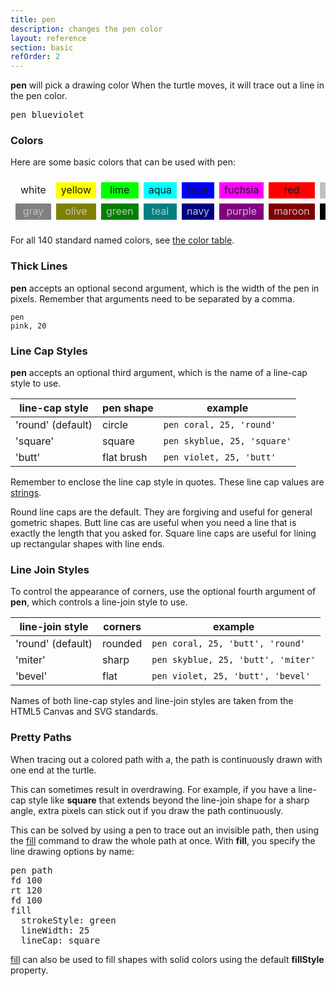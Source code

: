 ```yaml
---
title: pen
description: changes the pen color
layout: reference
section: basic
refOrder: 2
---
```


<b>pen</b> will pick a drawing color
When the turtle moves, it will trace out a line in the pen color.

<pre class="jumbo">pen <span data-dfn="color">blueviolet</span></pre>

<script type="demo" height=99>
p = new Pencil
setup ->
  moveto -50, 0
  turnto 90
demo ->
  plan ->
    p.home()
    p.fd 20
    p.label 'pen blueviolet',
      labelSide: 'top', fontFamily: 'monospace', lineHeight: '140%'
  pause 0.5
  pen blueviolet
  pause 1
  plan ->
    $('label').eq(0).append('<br>fd 100');
  pause 0.5
  fd 100
  pause 2
  plan ->
    p.home()
    p.pen black, 0.7
    p.lt 45
    p.bk 5
    p.home()
    p.rt 45
    p.bk 5
    p.home()
    p.bk 10
    p.pen null
    p.label 'blueviolet color', 'bottom'
</script>

<h3>Colors</h3>

Here are some basic colors that can be used with pen:

<center><table style="border-collapse:separate;border:0;border-spacing:8px;"><tr>
<td style="background:white;width:50px;text-align:center">white</td>
<td style="background:yellow;width:50px;text-align:center">yellow</td>
<td style="background:lime;width:50px;text-align:center">lime</td>
<td style="background:aqua;width:50px;text-align:center">aqua</td>
<td style="background:blue;width:50px;text-align:center">blue</td>
<td style="background:fuchsia;width:50px;text-align:center">fuchsia</td>
<td style="background:red;width:50px;text-align:center">red</td>
<td style="background:silver;width:50px;text-align:center">silver</td>
</tr><tr>
<td style="background:gray;color:silver;width:50px;text-align:center">gray</td>
<td style="background:olive;color:silver;width:50px;text-align:center">olive</td>
<td style="background:green;color:silver;width:50px;text-align:center">green</td>
<td style="background:teal;color:silver;width:50px;text-align:center">teal</td>
<td style="background:navy;color:silver;width:50px;text-align:center">navy</td>
<td style="background:purple;color:silver;width:50px;text-align:center">purple</td>
<td style="background:maroon;color:silver;width:50px;text-align:center">maroon</td>
<td style="background:black;color:silver;width:50px;text-align:center">black</td>
</tr>
</tr></table></center>

For all 140 standard named colors, see [the color table](colors.html).

<h3>Thick Lines</h3>

<b>pen</b> accepts an optional second argument, which is the width of the
pen in pixels.  Remember that arguments need to be separated by
a comma.

<code class="jumbo" data-after="fd 100">pen <span data-dfn="color">pink</span><span data-note="comma">,</span>&nbsp;<span data-dfn="size">20</span></code>

<script type="demo" height=99>
p = new Pencil
setup ->
  moveto -50, 0
  turnto 90
demo ->
  plan ->
    p.home()
    p.fd 20
    p.label 'pen pink, 20',
      labelSide: 'top', fontFamily: 'monospace', lineHeight: '140%'
  pause 0.5
  pen pink, 20
  pause 1
  plan ->
    $('label').eq(0).append('<br>fd 100');
  pause 0.5
  fd 100
  pause 2
  plan ->
    p.home()
    p.pen black, 0.7
    p.jump 0, -10
    p.lt 45
    p.bk 5
    p.home()
    p.jump 0, -10
    p.rt 45
    p.bk 5
    p.home()
    p.jump 0, -10
    p.bk 15
    p.pen null
    p.label 'pink color', 'bottom'
</script>

<h3>Line Cap Styles</h3>

<b>pen</b> accepts an optional third argument, which is the name of
a line-cap style to use.

| line-cap style    | pen shape    | example                                |
|-------------------|--------------|----------------------------------------|
| 'round' (default) | circle       | <code>pen coral, 25, 'round'</code>    |
| 'square'          | square       | <code>pen skyblue, 25, 'square'</code> |
| 'butt'            | flat brush   | <code>pen violet, 25, 'butt'</code>    |

<script type="demo" height=199 width=199>
speed 1

s = new Sprite
   width: 200
   height: 200
s.addClass 'turtlefield'
p = new Pencil s
p.cross = (s) ->
  @jump 0, -s
  @move 0, 2 * s
  @jump -s, -s
  @move 2 * s, 0
  @jump -s, 0
plan ->
  p.pen black, 0.7
  for j in [0...3]
    p.jumpto -50, j * 50 - 25
    p.cross 5
    p.jumpto 50, j * 50 - 25
    p.cross 5
  p.jumpto -50, -60
  p.move 0, -5
  p.move 100, 0
  p.move 0, 5
  p.jump -50, -5
  p.label "fd 100", 'bottom'
  p.pen null
  $('label').addClass 'turtlefield'

setup ->
  jumpto -50, 75
  turnto 90

demo ->
  pen coral, 25, 'round'
  fd 100
  plan ->
    p.moveto 0, 75
    p.label "'round'"
  pause 1
  jump 50, -100
  pen skyblue, 25, 'square'
  fd 100
  plan ->
    p.moveto 0, 25
    p.label "'square'"
  pause 1
  jump 50, -100
  pen violet, 25, 'butt'
  fd 100
  plan ->
    p.moveto 0, -25
    p.label "'butt'"

</script>

Remember to enclose the line cap style in quotes.  These line cap
values are [strings](/coffeescript/strings.html).

Round line caps are the default.  They are forgiving and useful for
general gometric shapes.  Butt line cas are useful when you need a line
that is exactly the length that you asked for.  Square line caps are
useful for lining up rectangular shapes with line ends.

<h3>Line Join Styles</h3>

To control the appearance of corners, use the optional fourth argument
of <b>pen</b>, which controls a line-join style to use.

| line-join style   | corners | example                                       |
|-------------------|---------|-----------------------------------------------|
| 'round' (default) | rounded | <code>pen coral, 25, 'butt', 'round'</code>   |
| 'miter'           | sharp   | <code>pen skyblue, 25, 'butt', 'miter'</code> |
| 'bevel'           | flat    | <code>pen violet, 25, 'butt', 'bevel'</code>  |


<script type="demo" height=199 width=349>
s = new Sprite
   width: 200
   height: 200

p = new Pencil s
p.cross = (s) ->
  @jump 0, -s
  @move 0, 2 * s
  @jump -s, -s
  @move 2 * s, 0
  @jump -s, 0
p.pen black, 0.7

write '<code class="turtlefield" id="narration" style="position:fixed;bottom:5px;left:0;right:0;width:100%;text-align:center"></code">'

narrate = (action) ->
  plan ->
    $('#narration').text(action)
  CoffeeScript.eval(action)

setup ->
  moveto -150, 50
  turnto 90

demo ->
  narrate "pen coral, 25, 'butt', 'round'"
  plan ->
    p.jumpto -50, 50
    p.cross 5
  fd 100
  plan ->
    p.jumpto -50, 50 + 10
    p.label "'round'", 'top'
  rt 120
  fd 100
  jump -57.735
  rt 180
  narrate "pen skyblue, 25, 'butt', 'miter'"
  plan ->
    p.jumpto 0, 25
    p.cross 5
  fd 100
  plan ->
    p.jumpto 0, 25 + 15
    p.label "'miter'", 'top'
  rt 120
  fd 100
  jump -57.735
  rt 180
  narrate "pen violet, 25, 'butt', 'bevel'"
  plan ->
    p.jumpto 50, 50
    p.cross 5
  fd 100
  plan ->
    p.jumpto 50, 50 + 10
    p.label "'bevel'", 'top'
  rt 120
  fd 100
</script>

Names of both line-cap styles and line-join styles are taken from the
HTML5 Canvas and SVG standards.

<h3>Pretty Paths</h3>

When tracing out a colored path with a, the path is continuously
drawn with one end at the turtle.

This can sometimes result in overdrawing.  For example, if you have a
line-cap style like <b>square</b> that extends beyond the
line-join shape for a sharp angle, extra pixels can stick out if
you draw the path continuously.

This can be solved by using a pen to trace
out an invisible path, then using the [fill](fill.html) command
to draw the whole path at once.  With <b>fill</b>, you specify
the line drawing options by name:

<pre class="examp">
pen <span data-dfnup="invisible pen">path</span>
<span data-dfnright="trace path">fd 100
rt 120
fd 100</span>
fill
<span data-dfnright="line options">  strokeStyle: green
  lineWidth: 25
  lineCap: square</span>
</pre>

<script type="demo" height=249 width=349>
p = new Pencil
setup ->
  moveto -125, -25
  turnto 30

demo ->
  plan ->
    p.jumpto -75, -35
    p.label "pen red, 25, 'square'", 'bottom'
  pen red, 25, 'square', 'bevel'
  fd 100
  rt 120
  plan ->
    p.jumpto -75, 80
    p.label "overdrawn corner", 'top'
  fd 100
  lt 120
  jumpxy 50, 0
  plan ->
    p.jumpto 75, -52
    p.label "pen path", 'top'
  pen path
  fd 100
  rt 120
  fd 100
  plan ->
    p.label "fill<br> &nbsp; strokeStyle: green<br> &nbsp; lineWidth: 25<br> &nbsp; lineCap: 'square'", 'bottom'
  fill strokeStyle: green, lineWidth: 25, lineCap: 'square'
  plan ->
    p.jumpto 75, 80
    p.label "pretty corner", 'top'
</script>

[fill](fill.html) can also be used to fill shapes with solid colors using
the default <b>fillStyle</b> property.

